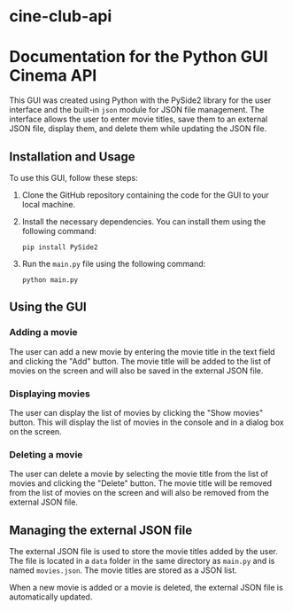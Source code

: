 # cine-club-api
# Documentation for the Python GUI Cinema API

This GUI was created using Python with the PySide2 library for the user interface and the built-in `json` module for JSON file management. The interface allows the user to enter movie titles, save them to an external JSON file, display them, and delete them while updating the JSON file.

## Installation and Usage

To use this GUI, follow these steps:

1. Clone the GitHub repository containing the code for the GUI to your local machine.
2. Install the necessary dependencies. You can install them using the following command:

    ```
    pip install PySide2
    ```

3. Run the `main.py` file using the following command:

    ```
    python main.py
    ```

## Using the GUI

### Adding a movie

The user can add a new movie by entering the movie title in the text field and clicking the "Add" button. The movie title will be added to the list of movies on the screen and will also be saved in the external JSON file.

### Displaying movies

The user can display the list of movies by clicking the "Show movies" button. This will display the list of movies in the console and in a dialog box on the screen.

### Deleting a movie

The user can delete a movie by selecting the movie title from the list of movies and clicking the "Delete" button. The movie title will be removed from the list of movies on the screen and will also be removed from the external JSON file.

## Managing the external JSON file

The external JSON file is used to store the movie titles added by the user. The file is located in a `data` folder in the same directory as `main.py` and is named `movies.json`. The movie titles are stored as a JSON list.

When a new movie is added or a movie is deleted, the external JSON file is automatically updated.
